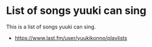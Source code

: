 # List of songs yuuki can sing

This is a list of songs yuuki can sing.

* https://www.last.fm/user/yuukikonno/playlists
